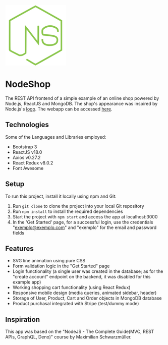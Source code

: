 ![Logo](/logo192.png)

# NodeShop

The REST API frontend of a simple example of an online shop powered by Node.js, ReactJS and MongoDB. The shop's appearance was inspired by Node.js's [logo](https://nodejs.org/static/images/logos/nodejs-new-pantone-black.svg). The webapp can be accessed [here](example@example.com).

## Technologies

Some of the Languages and Libraries employed:

- Bootstrap 3
- ReactJS v18.0
- Axios v0.27.2
- React Redux v8.0.2
- Font Awesome

## Setup

To run this project, install it locally using npm and Git:

1. Run `git clone` to clone the project into your local Git repository
2. Run `npm install` to install the required dependencies
3. Start the project with `npm start` and access the app at localhost:3000
4. In the 'Get Started' page, for a successful login, use the credentials "exemplo@exemplo.com" and "exemplo" for the email and password fields 

## Features

- SVG line animation using pure CSS
- Form validation logic in the "Get Started" page
- Login functionality (a single user was created in the database; as for the "create account" endpoint on the backend, it was disabled for this example app)
- Working shopping cart functionality (using React Redux)
- Responsive mobile design (media queries, animated sidebar, header)
- Storage of User, Product, Cart and Order objects in MongoDB database
- Product purchasal integrated with Stripe (test/dummy mode)

## Inspiration

This app was based on the "NodeJS - The Complete Guide(MVC, REST APIs, GraphQL, Deno)" course by Maximilian Schwarzmüller.


